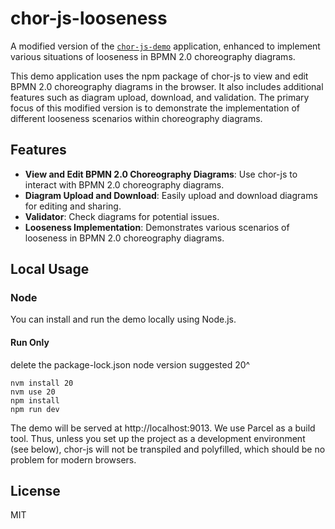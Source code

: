 # chor-js-looseness

A modified version of the [`chor-js-demo`](https://github.com/bptlab/chor-js-demo) application, enhanced to implement various situations of looseness in BPMN 2.0 choreography diagrams.

This demo application uses the npm package of chor-js to view and edit BPMN 2.0 choreography diagrams in the browser. It also includes additional features such as diagram upload, download, and validation. The primary focus of this modified version is to demonstrate the implementation of different looseness scenarios within choreography diagrams.

## Features

- **View and Edit BPMN 2.0 Choreography Diagrams**: Use chor-js to interact with BPMN 2.0 choreography diagrams.
- **Diagram Upload and Download**: Easily upload and download diagrams for editing and sharing.
- **Validator**: Check diagrams for potential issues.
- **Looseness Implementation**: Demonstrates various scenarios of looseness in BPMN 2.0 choreography diagrams.

## Local Usage

### Node

You can install and run the demo locally using Node.js.


#### Run Only
delete the package-lock.json
node version suggested 20^
```shell
nvm install 20
nvm use 20
npm install
npm run dev
```

The demo will be served at http://localhost:9013. We use Parcel as a build tool. Thus, unless you set up the project as a development environment (see below), chor-js will not be transpiled and polyfilled, which should be no problem for modern browsers.

## License

MIT

